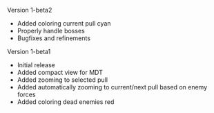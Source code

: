 Version 1-beta2
- Added coloring current pull cyan
- Properly handle bosses
- Bugfixes and refinements

Version 1-beta1
- Initial release
- Added compact view for MDT
- Added zooming to selected pull
- Added automatically zooming to current/next pull based on enemy forces
- Added coloring dead enemies red
